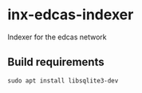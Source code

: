 # inx-edcas-indexer
Indexer for the edcas network

## Build requirements
```shell
sudo apt install libsqlite3-dev
```